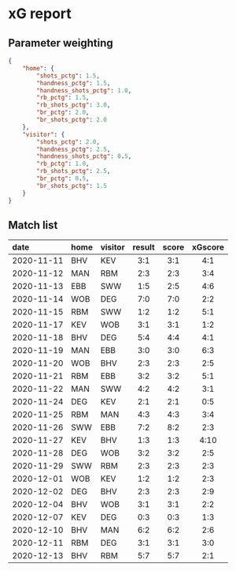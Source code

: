 # xG report
## Parameter weighting
```json
{
    "home": {
        "shots_pctg": 1.5,
        "handness_pctg": 1.5,
        "handness_shots_pctg": 1.0,
        "rb_pctg": 1.5,
        "rb_shots_pctg": 3.0,
        "br_pctg": 2.0,
        "br_shots_pctg": 2.0
    },
    "visitor": {
        "shots_pctg": 2.0,
        "handness_pctg": 2.5,
        "handness_shots_pctg": 0.5,
        "rb_pctg": 1.0,
        "rb_shots_pctg": 2.5,
        "br_pctg": 0.5,
        "br_shots_pctg": 1.5
    }
}
```
## Match list
| date | home | visitor | result  | score  | xGscore  |
| :--- | :--- | :------ | :-----: | :----: | :------: |
| 2020-11-11 | BHV | KEV | 3:1 | 3:1 | 4:1 |
| 2020-11-12 | MAN | RBM | 2:3 | 2:3 | 3:4 |
| 2020-11-13 | EBB | SWW | 1:5 | 2:5 | 4:6 |
| 2020-11-14 | WOB | DEG | 7:0 | 7:0 | 2:2 |
| 2020-11-15 | RBM | SWW | 1:2 | 1:2 | 5:1 |
| 2020-11-17 | KEV | WOB | 3:1 | 3:1 | 1:2 |
| 2020-11-18 | BHV | DEG | 5:4 | 4:4 | 4:1 |
| 2020-11-19 | MAN | EBB | 3:0 | 3:0 | 6:3 |
| 2020-11-20 | WOB | BHV | 2:3 | 2:3 | 2:5 |
| 2020-11-21 | RBM | EBB | 3:2 | 3:2 | 5:1 |
| 2020-11-22 | MAN | SWW | 4:2 | 4:2 | 3:1 |
| 2020-11-24 | DEG | KEV | 2:1 | 2:1 | 0:5 |
| 2020-11-25 | RBM | MAN | 4:3 | 4:3 | 3:4 |
| 2020-11-26 | SWW | EBB | 7:2 | 8:2 | 2:3 |
| 2020-11-27 | KEV | BHV | 1:3 | 1:3 | 4:10 |
| 2020-11-28 | DEG | WOB | 3:2 | 3:2 | 2:5 |
| 2020-11-29 | SWW | RBM | 2:3 | 2:3 | 2:3 |
| 2020-12-01 | WOB | KEV | 1:2 | 1:2 | 2:3 |
| 2020-12-02 | DEG | BHV | 2:3 | 2:3 | 2:9 |
| 2020-12-04 | BHV | WOB | 3:1 | 3:1 | 2:2 |
| 2020-12-07 | KEV | DEG | 0:3 | 0:3 | 1:3 |
| 2020-12-10 | BHV | MAN | 6:2 | 6:2 | 2:6 |
| 2020-12-11 | RBM | DEG | 3:1 | 3:1 | 3:0 |
| 2020-12-13 | BHV | RBM | 5:7 | 5:7 | 2:1 |
